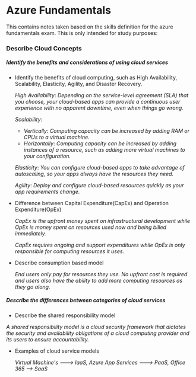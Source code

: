 # Azure Fundamentals

This contains notes taken based on the skills definition for the azure fundamentals exam. This is only 
intended for study purposes:

### Describe Cloud Concepts


##### **Identify the benefits and considerations of using cloud services**

* Identify the benefits of cloud computing, such as High Availability, Scalability, Elasticity,
  Agility, and Disaster Recovery.

  *High Availability*: _Depending on the service-level agreement (SLA) that you choose, your cloud-based apps can provide a continuous user experience with no apparent downtime, even when things go wrong._
  
  *Scalability*:
    - *Vertically*: *Computing capacity can be increased by adding RAM or CPUs to a virtual machine.*
    - *Horizontally*: *Computing capacity can be increased by adding instances of a resource, such as adding more      virtual machines to your configuration.*
  
  *Elasticity*: *You can configure cloud-based apps to take advantage of autoscaling, so your apps always have the resources they need.*

  *Agility*: *Deploy and configure cloud-based resources quickly as your app requirements change.*

* Difference between Capital Expenditure(CapEx) and Operation Expenditure(OpEx)

  *CapEx is the upfront money spent on infrastructural development while OpEx is money spent on resources used now and being billed immediately.*

  *CapEx requires ongoing and support expenditures while OpEx is only responsible for computing resources it uses.*

* Describe consumption based model

  *End users only pay for resources they use. No upfront cost is required and users also have the ability to add more computing resources as they go along.*

##### **Describe the differences between categories of cloud services**

  * Describe the shared responsibility model
   
   *A shared responsibility model is a cloud security framework that dictates the security and availability obligations of a cloud computing provider and its users to ensure accountability.*

* Examples of cloud service models

  *Virtual Machine's ---> IaaS, Azure App Services ---> PaaS, Office 365 --> SaaS*

  


